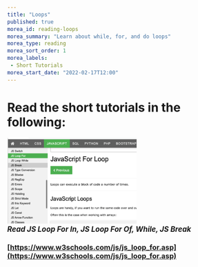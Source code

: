```yaml
---
title: "Loops"
published: true
morea_id: reading-loops
morea_summary: "Learn about while, for, and do loops"
morea_type: reading
morea_sort_order: 1
morea_labels:
 - Short Tutorials
morea_start_date: "2022-02-17T12:00"
---
```




# Read the short tutorials in the following:

<a href="https://www.w3schools.com/js/js_loop_for.asp"><img height="200px" width="300px" src="W3Loops.png"></a>
<br><i><b><big>*Read JS Loop For In, JS Loop For Of, While, JS Break*</big></b></i>


### [https://www.w3schools.com/js/js_loop_for.asp](https://www.w3schools.com/js/js_loop_for.asp)